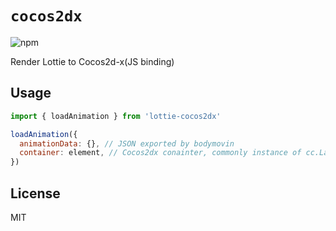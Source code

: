 # `cocos2dx`

![npm](https://img.shields.io/npm/v/lottie-cocos2dx.svg)

Render Lottie to Cocos2d-x(JS binding)

## Usage

```js
import { loadAnimation } from 'lottie-cocos2dx'

loadAnimation({
  animationData: {}, // JSON exported by bodymovin
  container: element, // Cocos2dx conainter, commonly instance of cc.Layer
})
```

## License

MIT
